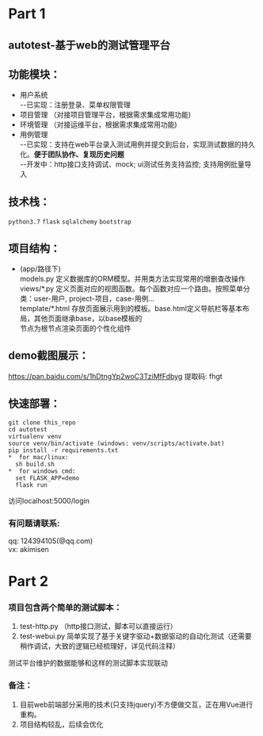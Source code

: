 # Part 1 
## autotest-基于web的测试管理平台
## 功能模块：
 *   用户系统 <br>
  --已实现：注册登录、菜单权限管理
 *   项目管理
  （对接项目管理平台，根据需求集成常用功能)
 *   环境管理
  （对接运维平台，根据需求集成常用功能)
 *   用例管理  <br>
  --已实现：支持在web平台录入测试用例并提交到后台，实现测试数据的持久化。**便于团队协作、复现历史问题** <br>
  --开发中：http接口支持调试、mock; ui测试任务支持监控; 支持用例批量导入 <br>

## 技术栈：
`python3.7` `flask` `sqlalchemy` `bootstrap`

## 项目结构：
* (app/路径下) <br>
models.py 定义数据库的ORM模型。并用类方法实现常用的增删查改操作 <br>
views/\*.py 定义页面对应的视图函数。每个函数对应一个路由。按照菜单分类：user-用户, project-项目，case-用例... <br>
template/\*.html 存放页面展示用到的模板。base.html定义导航栏等基本布局，其他页面继承base，以base模板的<main>节点为根节点渲染页面的个性化组件 <br>

## demo截图展示：
https://pan.baidu.com/s/1hDtngYp2woC3TziMfFdbyg 提取码: fhgt

## 快速部署：
```
git clone this_repo
cd autotest
virtualenv venv
source venv/bin/activate (windows: venv/scripts/activate.bat) 
pip install -r requirements.txt
*  for mac/linux:
  sh build.sh    
*  for windows cmd:
  set FLASK_APP=demo
  flask run
```
访问localhost:5000/login

### 有问题请联系: 
  qq: 124394105(@qq.com) <br>
  vx: akimisen <br>

# Part 2

### 项目包含两个简单的测试脚本：

1. test-http.py  （http接口测试，脚本可以直接运行）
2. test-webui.py 简单实现了基于关键字驱动+数据驱动的自动化测试（还需要稍作调试，大致的逻辑已经梳理好，详见代码注释）<br>

测试平台维护的数据能够和这样的测试脚本实现联动

### 备注：

1. 目前web前端部分采用的技术(只支持jquery)不方便做交互，正在用Vue进行重构。
2. 项目结构较乱，后续会优化

